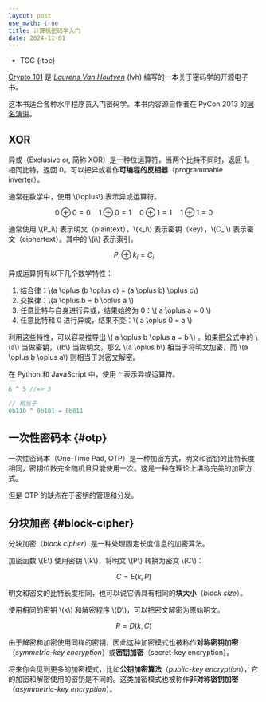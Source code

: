 ```yaml
---
layout: post
use_math: true
title: 计算机密码学入门
date: 2024-11-01
---
```


* TOC
{:toc}

[Crypto 101](https://www.crypto101.io/) 是 [*Laurens Van Houtven*](https://www.lvh.io/about/) (lvh) 编写的一本关于密码学的开源电子书。

这本书适合各种水平程序员入门密码学。本书内容源自作者在 PyCon 2013 的[同名演讲](https://www.bilibili.com/video/BV1R64y1f7UE/)。

## XOR

异或（Exclusive or, 简称 XOR）是一种位运算符，当两个比特不同时，返回 1。相同比特，返回 0。可以把异或看作**可编程的反相器**（programmable inverter）。

通常在数学中，使用 \\(\oplus\\) 表示异或运算符。

$$
0 \oplus 0 = 0 \quad 1 \oplus 0 = 1 \quad
0 \oplus 1 = 1 \quad 1 \oplus 1 = 0
$$

通常使用 \\(P_i\\) 表示明文（plaintext），\\(k_i\\) 表示密钥（key），\\(C_i\\) 表示密文（ciphertext）。其中的 \\(i\\) 表示索引。

$$ P_i \oplus k_i = C_i $$

异或运算拥有以下几个数学特性：

1. 结合律：\\(a \oplus (b \oplus c) = (a \oplus b) \oplus c\\)
2. 交换律：\\(a \oplus b = b \oplus a \\)
3. 任意比特与自身进行异或，结果始终为 0：\\( a \oplus a = 0 \\)
4. 任意比特和 0 进行异或，结果不变：\\( a \oplus 0 = a \\)

利用这些特性，可以容易推导出 \\( a \oplus b \oplus a = b \\) 。如果把公式中的 \\(a\\) 当做密钥，\\(b\\) 当做明文，那么 \\(a \oplus b\\) 相当于将明文加密，而 \\(a \oplus b \oplus a\\) 则相当于对密文解密。

在 Python 和 JavaScript 中，使用 `^` 表示异或运算符。

```js
6 ^ 5 //=> 3

// 相当于
0b110 ^ 0b101 = 0b011
```

## 一次性密码本 {#otp}

一次性密码本（One-Time Pad, OTP）是一种加密方式，明文和密钥的比特长度相同，密钥位数完全随机且只能使用一次。这是一种在理论上堪称完美的加密方式。

但是 OTP 的缺点在于密钥的管理和分发。

## 分块加密 {#block-cipher}

分块加密（*block cipher*）是一种处理固定长度信息的加密算法。

加密函数 \\(E\\) 使用密钥 \\(k\\)，将明文 \\(P\\) 转换为密文 \\(C\\)：

$$ C = E(k, P) $$

明文和密文的比特长度相同，也可以说它俩具有相同的**块大小**（*block size*）。

使用相同的密钥 \\(k\\) 和解密程序 \\(D\\)，可以把密文解密为原始明文。

$$ P = D(k, C) $$

由于解密和加密使用同样的密钥，因此这种加密模式也被称作**对称密钥加密**（*symmetric-key encryption*）或**密钥加密**（secret-key encryption）。

将来你会见到更多的加密模式，比如**公钥加密算法**（*public-key encryption*），它的加密和解密使用的密钥是不同的。这类加密模式也被称作**非对称密钥加密**（*asymmetric-key encryption*）。